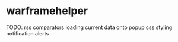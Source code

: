 # warframehelper

TODO:
rss comparators
loading current data onto popup
css styling
notification alerts
